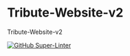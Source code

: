 # Tribute-Website-v2
Tribute-Website-v2

[![GitHub Super-Linter](https://github.com/RomanBallinFaxJah/Tribute-Website-v2/workflows/Lint%20Code%20Base/badge.svg)](https://github.com/marketplace/actions/super-linter)
